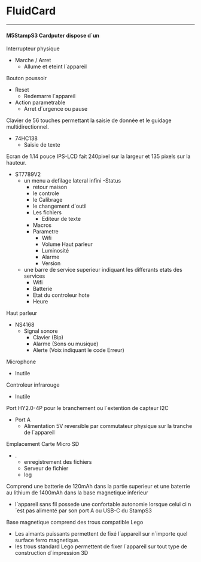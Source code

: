 # FluidCard
---------------------------------------------------------------------
#### M5StampS3 Cardputer dispose d´un 


Interrupteur physique 
- Marche / Arret
  - Allume et eteint l´appareil

Bouton poussoir
- Reset
  - Redemarre l´appareil
- Action parametrable
  - Arret d´urgence ou pause

Clavier de 56 touches permettant la saisie de donnée et le guidage multidirectionnel.
- 74HC138
  - Saisie de texte
    
Ecran de 1.14 pouce IPS-LCD fait 240pixel sur la largeur et 135 pixels sur la hauteur.
- ST7789V2
  - un menu a defilage lateral infini 
    -Status
    - retour maison
    - le controle
    - le Calibrage
    - le changement d´outil
    - Les fichiers
      - Editeur de texte
    - Macros
    - Parametre
      - Wifi
      - Volume Haut parleur
      - Luminosité
      - Alarme
      - Version
  - une barre de service superieur indiquant les differants etats des services
    - Wifi
    - Batterie
    - Etat du controleur hote
    - Heure

Haut parleur 
- NS4168
  - Signal sonore
    - Clavier (Bip)
    - Alarme (Sons ou musique)
    - Alerte (Voix indiquant le code Erreur)

Microphone
- Inutile

Controleur infrarouge 
- Inutile

Port HY2.0-4P pour le branchement ou l´extention de capteur I2C
- Port A 
  - Alimentation 5V reversible par commutateur physique sur la tranche de l´appareil 

Emplacement Carte Micro SD
- .
  - enregistrement des fichiers
  - Serveur de fichier
  - log

Comprend une batterie de 120mAh dans la partie superieur et une baterrie au lithium de 1400mAh dans la base magnetique inferieur
- l´appareil sans fil possede une confortable autonomie lorsque celui ci n´est pas alimenté par son port A ou USB-C du StampS3

Base magnetique comprend des trous compatible Lego
- Les aimants puissants permettent de fixé l´appareil sur n´importe quel surface ferro magnetique.
- les trous standard Lego permettent de fixer l´appareil sur tout type de construction d´impression 3D
